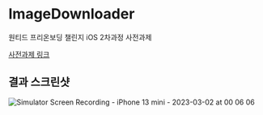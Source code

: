 # ImageDownloader

원티드 프리온보딩 챌린지 iOS 2차과정 사전과제

[사전과제 링크](https://yagomacademy.notion.site/iOS-2-3f670cc9788f4384b000bfe940447d59)

## 결과 스크린샷

![Simulator Screen Recording - iPhone 13 mini - 2023-03-02 at 00 06 06](https://user-images.githubusercontent.com/56468120/222179461-2cdefc9a-f730-4a4c-8d61-9e3bfa4743f8.gif)
